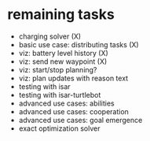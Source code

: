 # remaining tasks

 * charging solver (X)
 * basic use case: distributing tasks (X) 
 * viz: battery level history  (X)
 * viz: send new waypoint (X)
 * viz: start/stop planning?
 * viz: plan updates with reason text
 * testing with isar
 * testing with isar-turtlebot
 * advanced use cases: abilities
 * advanced use cases: cooperation
 * advanced use cases: goal emergence
 * exact optimization solver
